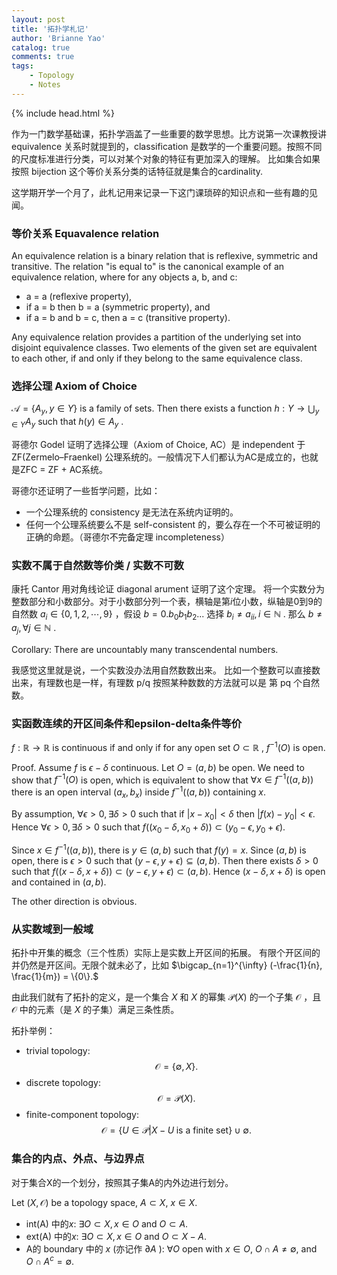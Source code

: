 ```yaml
---
layout: post
title: '拓扑学札记'
author: 'Brianne Yao'
catalog: true
comments: true
tags:
    - Topology
    - Notes
---  
```



{% include head.html %}


作为一门数学基础课，拓扑学涵盖了一些重要的数学思想。比方说第一次课教授讲 equivalence 关系时就提到的，classification 是数学的一个重要问题。按照不同的尺度标准进行分类，可以对某个对象的特征有更加深入的理解。
比如集合如果按照 bijection 这个等价关系分类的话特征就是集合的cardinality. 

这学期开学一个月了，此札记用来记录一下这门课琐碎的知识点和一些有趣的见闻。

### 等价关系 Equavalence relation

An equivalence relation is a binary relation that is reflexive, symmetric and transitive. The relation "is equal to" is the canonical example of an equivalence relation, where for any objects a, b, and c:

 - a = a (reflexive property),
 - if a = b then b = a (symmetric property), and
 - if a = b and b = c, then a = c (transitive property).

Any equivalence relation provides a partition of the underlying set into disjoint equivalence classes. Two elements of the given set are equivalent to each other, if and only if they belong to the same equivalence class.


### 选择公理 Axiom of Choice

$\mathcal{A} = \{A_{y}, y\in Y\}$ 
is a family of sets. 
Then there exists a function 
$h: Y \to \bigcup_{y\in Y} A_{y}$
 such that 
$h(y)\in A_{y}$
. 

哥德尔 Godel 证明了选择公理（Axiom of Choice, AC）是 independent 于 ZF(Zermelo–Fraenkel) 公理系统的。一般情况下人们都认为AC是成立的，也就是ZFC = ZF + AC系统。

哥德尔还证明了一些哲学问题，比如：
 - 一个公理系统的 consistency 是无法在系统内证明的。
 - 任何一个公理系统要么不是 self-consistent 的，要么存在一个不可被证明的正确的命题。（哥德尔不完备定理 incompleteness）


### 实数不属于自然数等价类 / 实数不可数

康托 Cantor 用对角线论证 diagonal arument 证明了这个定理。
将一个实数分为整数部分和小数部分。对于小数部分列一个表，横轴是第$i$位小数，纵轴是0到9的自然数
$a_{i}\in\{0, 1, 2, \cdots, 9\}$
，假设 
$b=0. b_{0} b_{1} b_{2} ...$ 
选择 
$b_{i}\ne a_{ii}, i\in \mathbb{N}$
. 那么
$b \ne a_j, \forall j\in\mathbb{N}$
.

Corollary: There are uncountably many transcendental numbers. 

我感觉这里就是说，一个实数没办法用自然数数出来。
比如一个整数可以直接数出来，有理数也是一样，有理数 p/q 按照某种数数的方法就可以是 第 pq 个自然数。

### 实函数连续的开区间条件和epsilon-delta条件等价

$f: \mathbb{R} \to \mathbb{R}$
 is continuous if and only if 
for any open set 
$O\subset \mathbb{R}$
, 
$f^{-1}(O)$
 is open. 

Proof. 
Assume 
$f$
 is 
$\epsilon-\delta$
 continuous. Let 
$O=(a,b)$
 be open. We need to show that 
$f^{-1}(O)$
 is open, which is equivalent to show that 
$\forall x\in f^{-1}((a, b))$
there is an open interval 
$(a_{x}, b_{x})$
 inside 
$f^{-1}((a,b))$
 containing 
$x.$ 

By assumption, 
$\forall \epsilon >0, \exists \delta >0$
 such that if 
$|x-x_{0}|<\delta$
 then 
$|f(x)-y_{0}|<\epsilon.$ 
Hence 
$\forall \epsilon >0, \exists \delta >0$
 such that 
$f((x_{0}-\delta, x_{0}+\delta)) \subset (y_{0}-\epsilon, y_{0}+\epsilon).$

Since 
$x\in f^{-1}((a,b)),$ 
there is 
$y\in (a, b)$
 such that 
$f(y) = x.$
 Since 
$(a,b)$
 is open, there is 
$\epsilon>0$
 such that 
$(y-\epsilon, y+\epsilon) \subseteq (a, b).$
Then there exists 
$\delta>0$
such that 
$f((x-\delta, x+\delta))\subset (y-\epsilon, y+\epsilon)\subset (a, b).$
Hence 
$(x-\delta, x+\delta)$
 is open and contained in 
$(a, b).$

The other direction is obvious. 

### 从实数域到一般域

拓扑中开集的概念（三个性质）实际上是实数上开区间的拓展。
有限个开区间的并仍然是开区间。无限个就未必了，比如 
$\bigcap_{n=1}^{\infty} (-\frac{1}{n}, \frac{1}{m}) = \{0\}.$

由此我们就有了拓扑的定义，是一个集合
$X$
和
$X$
的幂集
$\mathcal{P}(X)$
的一个子集
$\mathcal{O}$
，且
$\mathcal{O}$
中的元素（是
$X$
的子集）满足三条性质。

拓扑举例：
 - trivial topology: 
$$\mathcal{O}= \big\{ \emptyset, X \big\} .$$
 - discrete topology: 
$$\mathcal{O}=\mathcal{P}(X).$$ 
 - finite-component topology: 
$$\mathcal{O}= \big\{ U\in \mathcal{P}|X-U \;\text{is a finite set} \big\} \cup \emptyset.$$
### 集合的内点、外点、与边界点

对于集合X的一个划分，按照其子集A的内外边进行划分。

Let 
$(X, \mathcal{O})$
 be a topology space, 
$A\subset X$, $x\in X.$ 
 - int(A) 中的$x$: 
$\exists O\subset X, x\in O$ and $O\subset A.$
 - ext(A) 中的$x$: 
$\exists O\subset X, x\in O$ and $O\subset X-A.$
 - A的 boundary 中的
$x$
 (亦记作
$\partial A$
 ): 
$\forall O$
 open with 
$x\in O,$
$O\cap A \ne \emptyset,$
 and 
$O\cap A^{c} = \emptyset.$ 
